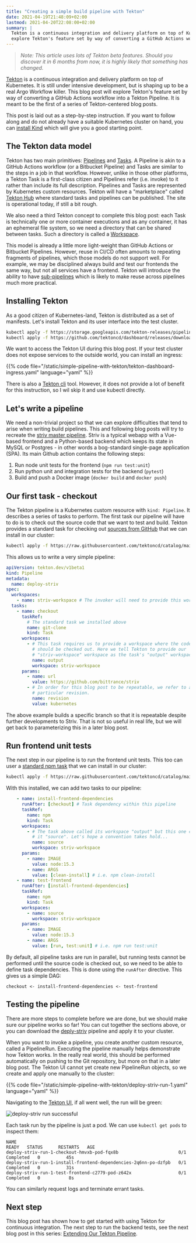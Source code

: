 ```yaml
---
title: "Creating a simple build pipeline with Tekton"
date: 2021-04-19T21:48:09+02:00
lastmod: 2021-04-20T22:08:00+02:00
summary: |
  Tekton is a continuous integration and delivery platform on top of Kubernetes. This blog post will 
  explore Tekton's feature set by way of converting a GitHub Actions workflow into a Tekton Pipeline
---
```

> *Note: This article uses lots of Tekton beta features. Should you discover it in 6 months from now, it is highly likely that something has changed.*

[Tekton](https://tekton.dev) is a continuous integration and delivery platform on top of Kubernetes. It is still under intensive development, but is shaping up to be a real Argo Workflow killer. This blog post will explore Tekton's feature set by way of converting a GitHub Actions workflow into a Tekton Pipeline. It is meant to be the first of a series of Tekton-centered blog posts.

This post is laid out as a step-by-step instruction. If you want to follow along and do not already have a suitable Kubernetes cluster on hand, you can [install Kind](/posts/install-kind) which will give you a good starting point.

## The Tekton data model

Tekton has two main primitives: [Pipelines](https://tekton.dev/docs/pipelines/pipelines/) and [Tasks](https://tekton.dev/docs/pipelines/tasks/). A Pipeline is akin to a GitHub Actions workflow (or a Bitbucket Pipeline) and Tasks are similar to the steps in a job in that workflow. However, unlike in those other platforms, a Tekton Task is a first-class citizen and Pipelines refer (i.e. invoke) to it rather than include its full description. Pipelines and Tasks are represented by Kubernetes custom resources. Tekton will have a "marketplace" called [Tekton Hub](https://hub.tekton.dev/) where standard tasks and pipelines can be published. The site is operational today, if still a bit rough.

We also need a third Tekton concept to complete this blog post: each Task is technically one or more container executions and as any container, it has an ephemeral file system, so we need a directory that can be shared between tasks. Such a directory is called a [Workspace](https://tekton.dev/docs/pipelines/workspaces/).

This model is already a little more light-weight than GitHub Actions or Bitbucket Pipelines. However, reuse in CI/CD often amounts to repeating fragments of pipelines, which those models do not support well. For example, we may be disciplined always build and test our frontends the same way, but not all services have a frontend. Tekton will introduce the ability to have [sub-pipelines](https://github.com/tektoncd/community/blob/main/teps/0056-pipelines-in-pipelines.md) which is likely to make reuse across pipelines much more practical.

## Installing Tekton

As a good citizen of Kubernetes-land, Tekton is distributed as a set of manifests. Let's install Tekton and its user interface into the test cluster.
```bash
kubectl apply -f https://storage.googleapis.com/tekton-releases/pipeline/previous/v0.23.0/release.yaml
kubectl apply -f https://github.com/tektoncd/dashboard/releases/download/v0.16.0/tekton-dashboard-release.yaml
```

We want to access the Tekton UI during this blog post. If your test cluster does not expose services to the outside world, you can install an ingress:

{{% code file="/static/simple-pipeline-with-tekton/tekton-dashboard-ingress.yaml" language="yaml" %}}

There is also a [Tekton cli](https://github.com/tektoncd/cli) tool. However, it does not provide a lot of benefit for this instruction, so I wil skip it and use kubectl directly.

## Let's write a pipeline

We need a non-trivial project so that we can explore difficulties that tend to arise when writing build pipelines. This and following blog posts will try to recreate the [striv master pipeline](https://github.com/bittrance/striv/blob/cfac501a45db4c58ae526a3e58242c6245305624/.github/workflows/default-test.yml). Striv is a typical webapp with a Vue-based frontend and a Python-based backend which keeps its state in MySQL or Postgres - in other words a bog-standard single-page application (SPA). Its main Github action contains the following steps:

1. Run node unit tests for the frontend (`npm run test:unit`)
1. Run python unit and integration tests for the backend (`pytest`)
1. Build and push a Docker image (`docker build` and `docker push`)

## Our first task - checkout

The Tekton pipeline is a Kubernetes custom resource with `kind: Pipeline`. It describes a series of tasks to perform. The first task our pipeline will have to do is to check out the source code that we want to test and build. Tekton provides a standard task for checking out [sources from GitHub](https://hub.tekton.dev/tekton/task/git-clone) that we can install in our cluster:
```bash
kubectl apply -f https://raw.githubusercontent.com/tektoncd/catalog/main/task/git-clone/0.3/git-clone.yaml
```

This allows us to write a very simple pipeline:
```yaml
apiVersion: tekton.dev/v1beta1
kind: Pipeline
metadata:
  name: deploy-striv
spec:
  workspaces:
    - name: striv-workspace # The invoker will need to provide this workspace
  tasks:
    - name: checkout
      taskRef:
        # The standard task we installed above
        name: git-clone
        kind: Task
      workspaces:
        - # This task requires us to provide a workspace where the code
          # should be checked out. Here we tell Tekton to provide our 
          # "striv-workspace" workspace as the task's "output" workspace.
          name: output
          workspace: striv-workspace
      params:
        - name: url
          value: https://github.com/bittrance/striv
        - # In order for this blog post to be repeatable, we refer to a 
          # particular revision.
          name: revision
          value: kubernetes
```
The above example builds a specific branch so that it is repeatable despite further developments to Striv. That is not so useful in real life, but we will get back to parameterizing this in a later blog post.

## Run frontend unit tests

The next step in our pipeline is to run the frontend unit tests. This too can user a [standard npm task](https://hub.tekton.dev/tekton/task/npm) that we can install in our cluster:
```bash
kubectl apply -f https://raw.githubusercontent.com/tektoncd/catalog/main/task/npm/0.1/npm.yaml
```

With this installed, we can add two tasks to our pipeline:
```yaml
    - name: install-frontend-dependencies
      runAfter: [checkout] # Task dependency within this pipeline
      taskRef:
        name: npm
        kind: Task
      workspaces:
        - # The task above called its workspace "output" but this one calls 
          # it "source". Let's hope a convention takes hold...
          name: source
          workspace: striv-workspace
      params:
        - name: IMAGE
          value: node:15.3
        - name: ARGS
          value: [clean-install] # i.e. npm clean-install
    - name: test-frontend
      runAfter: [install-frontend-dependencies]
      taskRef:
        name: npm
        kind: Task
      workspaces:
        - name: source
          workspace: striv-workspace
      params:
        - name: IMAGE
          value: node:15.3
        - name: ARGS
          value: [run, test:unit] # i.e. npm run test:unit
```

By default, all pipeline tasks are run in parallel, but running tests cannot be performed until the source code is checked out, so we need to be able to define task dependencies. This is done using the `runAfter` directive. This gives us a simple DAG:
```
checkout <- install-frontend-dependencies <- test-frontend
```

## Testing the pipeline

There are more steps to complete before we are done, but we should make sure our pipeline works so far! You can cut together the sections above, or you can download the [deply-striv](/simple-pipeline-with-tekton/deploy-striv.yaml) pipeline and apply it to your cluster.

When you want to invoke a pipeline, you create another custom resource, called a PipelineRun. Executing the pipeline manually helps demonstrate how Tekton works. In the really real world, this should be performed automatically on pushing to the Git repository, but more on that in a later blog post. The Tekton UI cannot yet create new PipelineRun objects, so we create and apply one manually to the cluster:

{{% code file="/static/simple-pipeline-with-tekton/deploy-striv-run-1.yaml" language="yaml" %}}

Navigating to the [Tekton UI](http://tekton.lvh.me), if all went well, the run will be green:

![deploy-striv run successful](/simple-pipeline-with-tekton/deploy-striv-run-1.png "deploy-striv run successful")

Each task run by the pipeline is just a pod. We can use `kubectl get pods` to inspect them:
```
NAME                                                              READY   STATUS      RESTARTS   AGE
deploy-striv-run-1-checkout-hmvxb-pod-fqx8b                       0/1     Completed   0          45s
deploy-striv-run-1-install-frontend-dependencies-2q6nn-po-dzfpb   0/1     Completed   0          31s
deploy-striv-run-1-test-frontend-c2779-pod-z642x                  0/1     Completed   0           8s
```
You can similarly request logs and terminate errant tasks.

## Next step

This blog post has shown how to get started with using Tekton for continuous integration. The next step to run the backend tests, see the next blog post in this series: [Extending Our Tekton Pipeline](/posts/extending-our-tekton-pipeline/).